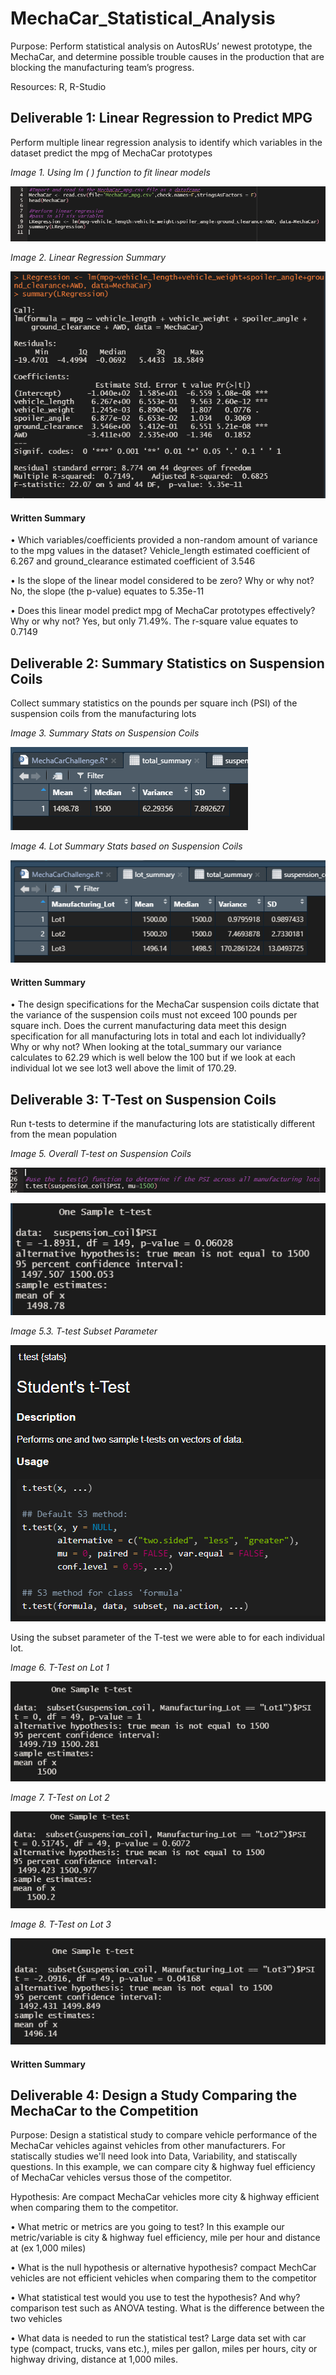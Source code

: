 # MechaCar_Statistical_Analysis

Purpose: Perform statistical analysis on AutosRUs’ newest prototype, the MechaCar, and determine possible trouble causes in the production that are blocking the manufacturing team’s progress. 

Resources: R, R-Studio 

## Deliverable 1: Linear Regression to Predict MPG

Perform multiple linear regression analysis to identify which variables in the dataset predict the mpg of MechaCar prototypes

*Image 1. Using lm ( ) function  to fit linear models*

![This is an Image](https://github.com/IIrazoque/MechaCar_Statistical_Analysis/blob/f999181bfd57c38fb09a3a38f10bc30e2de11cc9/Images/Image%201.PNG)
 
*Image 2. Linear Regression Summary*

![This is an Image](https://github.com/IIrazoque/MechaCar_Statistical_Analysis/blob/f999181bfd57c38fb09a3a38f10bc30e2de11cc9/Images/Image%202.PNG)
 
#### Written Summary

•	Which variables/coefficients provided a non-random amount of variance to the mpg values in the dataset? Vehicle_length estimated coefficient of 6.267 and ground_clearance estimated coefficient of 3.546  

•	Is the slope of the linear model considered to be zero? Why or why not? No, the slope (the p-value) equates to 5.35e-11


•	Does this linear model predict mpg of MechaCar prototypes effectively? Why or why not? Yes, but only 71.49%. The r-square value equates to 0.7149


## Deliverable 2: Summary Statistics on Suspension Coils

Collect summary statistics on the pounds per square inch (PSI) of the suspension coils from the manufacturing lots

*Image 3. Summary Stats on Suspension Coils* 

![This is an image](https://github.com/IIrazoque/MechaCar_Statistical_Analysis/blob/f999181bfd57c38fb09a3a38f10bc30e2de11cc9/Images/Image%203.PNG)
 

*Image 4. Lot Summary Stats based on Suspension Coils*

![This is an image](https://github.com/IIrazoque/MechaCar_Statistical_Analysis/blob/f999181bfd57c38fb09a3a38f10bc30e2de11cc9/Images/Image%204.PNG)
 
#### Written Summary 

•	The design specifications for the MechaCar suspension coils dictate that the variance of the suspension coils must not exceed 100 pounds per square inch. Does the current manufacturing data meet this design specification for all manufacturing lots in total and each lot individually? Why or why not? When looking at the total_summary our variance calculates to 62.29 which is well below the 100 but if we look at each individual lot we see lot3 well above the limit of 170.29.

## Deliverable 3: T-Test on Suspension Coils

Run t-tests to determine if the manufacturing lots are statistically different from the mean population

*Image 5. Overall T-test on Suspension Coils*

![This is an image](https://github.com/IIrazoque/MechaCar_Statistical_Analysis/blob/f999181bfd57c38fb09a3a38f10bc30e2de11cc9/Images/Image%205.0.PNG)
 
![This is an image](https://github.com/IIrazoque/MechaCar_Statistical_Analysis/blob/f999181bfd57c38fb09a3a38f10bc30e2de11cc9/Images/Image%205.PNG)
 
*Image 5.3. T-test Subset Parameter*

![This is an image](https://github.com/IIrazoque/MechaCar_Statistical_Analysis/blob/f999181bfd57c38fb09a3a38f10bc30e2de11cc9/Images/Image%205.3.PNG)

Using the subset parameter of the T-test we were able to      for each individual lot.   
 
*Image 6. T-Test on Lot 1*

![This is an image](https://github.com/IIrazoque/MechaCar_Statistical_Analysis/blob/f999181bfd57c38fb09a3a38f10bc30e2de11cc9/Images/Image%206.PNG)
 
*Image 7. T-Test on Lot 2*

![This is an image](https://github.com/IIrazoque/MechaCar_Statistical_Analysis/blob/f999181bfd57c38fb09a3a38f10bc30e2de11cc9/Images/Image%207.PNG)

 
*Image 8. T-Test on Lot 3*

![This is an image](https://github.com/IIrazoque/MechaCar_Statistical_Analysis/blob/f999181bfd57c38fb09a3a38f10bc30e2de11cc9/Images/Image%208.PNG)

 
#### Written Summary 


## Deliverable 4: Design a Study Comparing the MechaCar to the Competition 

Purpose: Design a statistical study to compare vehicle performance of the MechaCar vehicles against vehicles from other manufacturers. For statiscally studies we'll need look into Data, Variability, and statiscally questions. In this example, we can compare city & highway fuel efficiency of MechaCar vehicles versus those of the competitor.

Hypothesis: Are compact MechaCar vehicles more city & highway efficient when comparing them to the competitor. 

•	What metric or metrics are you going to test? In this example our metric/variable is city & highway fuel efficiency, mile per hour and distance at (ex 1,000 miles)

•	What is the null hypothesis or alternative hypothesis? compact MechCar vehicles are not efficient vehicles when comparing them to the competitor

•	What statistical test would you use to test the hypothesis? And why? comparison test such as ANOVA testing. What is the difference between the two vehicles

•	What data is needed to run the statistical test? Large data set with car type (compact, trucks, vans etc.), miles per gallon, miles per hours, city or highway driving, distance at 1,000 miles.
